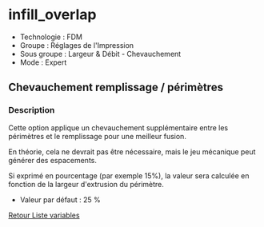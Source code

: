 # infill_overlap

* Technologie : FDM
* Groupe : Réglages de l'Impression
* Sous groupe : Largeur & Débit - Chevauchement
* Mode : Expert

## Chevauchement remplissage / périmètres

### Description

Cette option applique un chevauchement supplémentaire entre les périmètres et le remplissage pour une meilleur fusion.

En théorie, cela ne devrait pas être nécessaire, mais le jeu mécanique peut générer des espacements.

Si exprimé en pourcentage (par exemple 15%), la valeur sera calculée en fonction de la largeur d'extrusion du périmètre.

* Valeur par défaut : 25 %

[Retour Liste variables](variable_list.md)